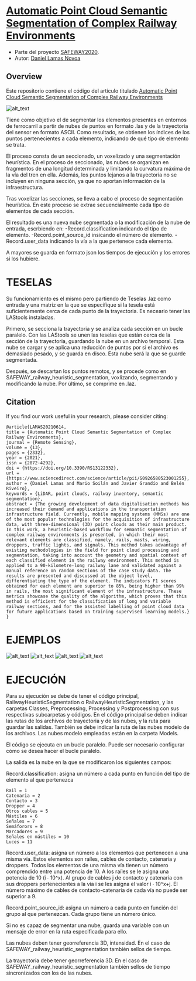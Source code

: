 # [Automatic Point Cloud Semantic Segmentation of Complex Railway Environments](https://doi.org/10.3390/rs13122332)

* Parte del proyecto [SAFEWAY2020](https://github.com/orgs/GeoTechUVigo/projects/1).
* Autor: [Daniel Lamas Novoa](https://orcid.org/0000-0001-7275-183X)

## Overview
Este repositorio contiene el código del artículo titulado [Automatic Point Cloud Semantic Segmentation of Complex Railway Environments](https://doi.org/10.3390/rs13122332)

![alt_text](https://github.com/GeoTechUVigo/SAFEWAY_railway_heuristic_segmentation/blob/main/Images_readme/workflow.png)
            

Tiene como objetivo el de segmentar los elementos presentes en entornos de ferrocarril a partir de nubes de puntos en formato .las y de la trayectoria del sensor en formato ASCII. Como resultado, se obtienen los índices de los puntos pertenecientes a cada elemento, indicando de qué tipo de elemento se trata. 
 
El proceso consta de un seccionado, un voxelizado y una segmentación heurística. En el proceso de seccionado, las nubes se organizan en fragmentos de una longitud determinada y limitando la curvatura máxima de la vía del tren en ella. Además, los puntos lejanos a la trayectoria no se incluyen en ninguna sección, ya que no aportan información de la infraestructura.

Tras voxelizar las secciones, se lleva a cabo el proceso de segmentación heurística. En este proceso se extrae secuencialmente cada tipo de elementos de cada sección.

El resultado es una nueva nube segmentada o la modificación de la nube de entrada, escrbiendo en:
-Record.classification indicando el tipo de elemento.
-Record.point_source_id insicando el número de elemento.
-Record.user_data indicando la vía a la que pertenece cada elemento.


A mayores se guarda en formato json los tiempos de ejecución y los errores si los hubiere.


# TESELAS
Su funcionamiento es el mismo pero partiendo de Teselas .laz como entrada y una matriz en la que se especifique si la tesela está suficientemente cerca de cada punto de la trayectoria. Es neceario tener las LAStools instaladas.

Primero, se secciona la trayectoria y se analiza cada sección en un bucle paralelo. Con las LAStools se unen las teselas que están cerca de la sección de la trayectoria, guardando la nube en un archivo temporal. Esta nube se cargar y se
aplica una reducción de puntos por si el archivo es demasiado pesado, y se guarda en disco. Esta nube será la que se guarde segmentada.

Después, se descartan los puntos remotos, y se procede como en SAFEWAY_railway_heuristic_segmentation, voxlizando, segmentando y modificando la nube. Por último, se comprime en .laz.  

## Citation
If you find our work useful in your research, please consider citing:
```
@article{LAMAS20210614,
title = {Automatic Point Cloud Semantic Segmentation of Complex Railway Environments},
journal = {Remote Sensing},
volume = {13},
pages = {2332},
year = {2021},
issn = {2072-4292},
doi = {https://doi.org/10.3390/RS13122332},
url = {https://www.sciencedirect.com/science/article/pii/S0926580523001255},
author = {Daniel Lamas and Mario Soilán and Javier Grandío and Belén Riveiro},
keywords = {LiDAR, point clouds, railway inventory, semantic segmentation},
abstract = {The growing development of data digitalisation methods has increased their demand and applications in the transportation infrastructure field. Currently, mobile mapping systems (MMSs) are one of the most popular technologies for the acquisition of infrastructure data, with three-dimensional (3D) point clouds as their main product. In this work, a heuristic-based workflow for semantic segmentation of complex railway environments is presented, in which their most relevant elements are classified, namely, rails, masts, wiring, droppers, traffic lights, and signals. This method takes advantage of existing methodologies in the field for point cloud processing and segmentation, taking into account the geometry and spatial context of each classified element in the railway environment. This method is applied to a 90-kilometre-long railway lane and validated against a manual reference on random sections of the case study data. The results are presented and discussed at the object level, differentiating the type of the element. The indicators F1 scores obtained for each element are superior to 85%, being higher than 99% in rails, the most significant element of the infrastructure. These metrics showcase the quality of the algorithm, which proves that this method is efficient for the classification of long and variable railway sections, and for the assisted labelling of point cloud data for future applications based on training supervised learning models.}
}
```

# EJEMPLOS
![alt_text](https://github.com/GeoTechUVigo/SAFEWAY_railway_heuristic_segmentation/blob/main/Images_readme/tunnel_entrance.png)
![alt_text](https://github.com/GeoTechUVigo/SAFEWAY_railway_heuristic_segmentation/blob/main/Images_readme/two_tracks.png)
![alt_text](https://github.com/GeoTechUVigo/SAFEWAY_railway_heuristic_segmentation/blob/main/Images_readme/under_overpass.png)
![alt_text](https://github.com/GeoTechUVigo/SAFEWAY_railway_heuristic_segmentation/blob/main/Images_readme/several_tracks.png)

# EJECUCIÓN
Para su ejecución se debe de tener el código principal, RailwayHeuristicSegmentation o RailwayHeuristicSegmentation, y las carpetas Classes, Preprocessing, Processing y Postprocessing con sus respectivas subcarpetas y códigos.
En el código principal se deben indicar las rutas de los archivos de trayectoria y de las nubes, y la ruta para guardar las salidas. También se debe indicar la ruta de las nubes modelo de los archivos. Las nubes modelo empleadas están en la carpeta Models.

El código se ejecuta en un bucle paralelo. Puede ser necesario configurar cómo se desea hacer el bucle paralelo.

La salida es la nube en la que se modificaron los siguientes campos:

Record.classification: asigna un número a cada punto en función del tipo de elemento al que pertenezca
	
	Rail = 1
	Catenaria = 2
	Contacto = 3
	Dropper = 4
	Otros cables = 5
	Mástiles = 6
	Señales = 7
	Semáforors = 8
	Marcadores = 9
	Señales en mástiles = 10
	Luces = 11
	
	
Record.user_data: asigna un número a los elementos que pertenecen a una misma vía. Estos elementos son raíles, cables de contacto, catenaria y droppers. Todos los elementos de una misma vía tienen un número comprendido entre una potencia de 10. A los raíles se le asigna una potencia de 10 (i ∙ 10^x). Al grupo de cables j de contacto y catenaria con sus droppers pertenecientes a la vía i se les asigna el valor i ∙ 10^x+j. El número máximo de cables de contacto-catenaria de cada vía no puede ser superior a 9.

Record.point_source_id: asigna un número a cada punto en función del grupo al que pertenezcan. Cada grupo tiene un número único.

Si no es capaz de segmentar una nube, guarda una variable con un mensaje de error en la ruta especificada para ello.

Las nubes deben tener georreferencia 3D, intensidad. En el caso de SAFEWAY_railway_heuristic_segmentation también sellos de tiempo.

La trayectoria debe tener georreferencia 3D. En el caso de SAFEWAY_railway_heuristic_segmentation también sellos de tiempo sincronizados con los de las nubes.
